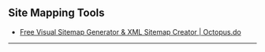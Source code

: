 ## Site Mapping Tools
- [Free Visual Sitemap Generator & XML Sitemap Creator | Octopus.do](https://octopus.do/sitemap/resource/generator)
---